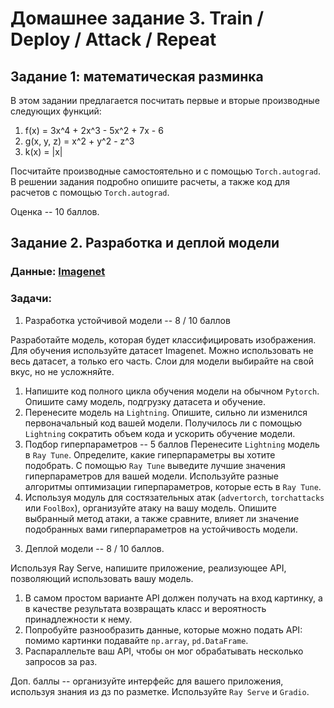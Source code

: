 # Домашнее задание 3. Train / Deploy / Attack / Repeat

## Задание 1: математическая разминка

В этом задании предлагается посчитать первые и вторые производные следующих функций:

1) f(x) = 3x^4 + 2x^3 - 5x^2 + 7x - 6
2) g(x, y, z) = x^2 + y^2 - z^3
3) k(x) = |x|

Посчитайте производные самостоятельно и с помощью `Torch.autograd`. 
В решении задания подробно опишите расчеты, а также код для расчетов с помощью `Torch.autograd`.

Оценка -- 10 баллов.

## Задание 2. Разработка и деплой модели

### Данные: [Imagenet](https://pytorch.org/vision/stable/generated/torchvision.datasets.ImageNet.html)
### Задачи: 

1. Разработка устойчивой модели -- 8 / 10 баллов

Разработайте модель, которая будет классифицировать изображения. Для обучения используйте датасет Imagenet. Можно использовать не весь датасет, а только его часть.
Слои для модели выбирайте на свой вкус, но не усложняйте. 

1) Напишите код полного цикла обучения модели на обычном `Pytorch`. Опишите саму модель, подгрузку датасета и обучение.
2) Перенесите модель на `Lightning`. Опишите, сильно ли изменился первоначальный код вашей модели. Получилось ли с помощью `Lightning` сократить объем кода и ускорить обучение модели.
3) Подбор гиперпараметров -- 5 баллов Перенесите `Lightning` модель в `Ray Tune`. Определите, какие гиперпараметры вы хотите подобрать.  С помощью `Ray Tune` выведите лучшие значения гиперпараметров для вашей модели. Используйте разные алгоритмы оптимизации гиперпараметров, которые есть в `Ray Tune`.
4) Используя модуль для состязательных атак (`advertorch`, `torchattacks` или `FoolBox`), организуйте атаку на вашу модель. Опишите выбранный метод атаки, а также сравните, влияет ли значение подобранных вами гиперпараметров на устойчивость модели.


3. Деплой модели -- 8 / 10 баллов.

Используя Ray Serve, напишите приложение, реализующее API, позволяющий использовать вашу модель.

1) В самом простом варианте API должен получать на вход картинку, а в качестве результата возвращать класс и вероятность принадлежности к нему.
2) Попробуйте разнообразить данные, которые можно подать API: помимо картинки подавайте `np.array`, `pd.DataFrame`.
3) Распараллельте ваш API, чтобы он мог обрабатывать несколько запросов за раз.


Доп. баллы -- организуйте интерфейс для вашего приложения, используя знания из дз по разметке. Используйте `Ray Serve` и `Gradio`.
